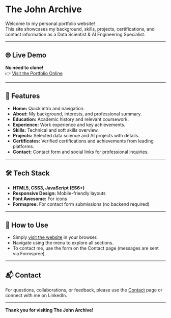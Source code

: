 # The John Archive

Welcome to my personal portfolio website!  
This site showcases my background, skills, projects, certifications, and contact information as a Data Scientist & AI Engineering Specialist.

---

## 🌐 Live Demo

**No need to clone!**  
👉 [Visit the Portfolio Online](https://maha-jr10.github.io/Johns-website/)

---

## 🚀 Features

- **Home:** Quick intro and navigation.
- **About:** My background, interests, and professional summary.
- **Education:** Academic history and relevant coursework.
- **Experience:** Work experience and key achievements.
- **Skills:** Technical and soft skills overview.
- **Projects:** Selected data science and AI projects with details.
- **Certificates:** Verified certifications and achievements from leading platforms.
- **Contact:** Contact form and social links for professional inquiries.

---

## 🛠️ Tech Stack

- **HTML5, CSS3, JavaScript (ES6+)**
- **Responsive Design:** Mobile-friendly layouts
- **Font Awesome:** For icons
- **Formspree:** For contact form submissions (no backend required)

---

## 📄 How to Use

- Simply [visit the website](https://maha-jr10.github.io/Johns-website/) in your browser.
- Navigate using the menu to explore all sections.
- To contact me, use the form on the Contact page (messages are sent via Formspree).

---

## 📬 Contact

For questions, collaborations, or feedback, please use the [Contact](https://maha-jr10.github.io/Johns-website/contact.html) page or connect with me on LinkedIn.

---

**Thank you for visiting The John Archive!**
